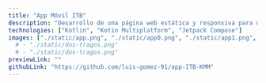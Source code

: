 ```yaml
---
title: "App Móvil ITB"
description: "Desarrollo de una página web estática y responsiva para un emprendimiento de venta de cócteles. Guayaquil - Ecuador."
technologies: ["Kotlin", "Kotin Multiplatform", "Jetpack Compose"]
images: ["./static/app.png", "./static/app0.png", "./static/app1.png", "./static/app2.png"]
  # - "./static/dos-tragos.png"
  # - "./static/dos-tragos.png"
previewLink: ""
githubLink: "https://github.com/luis-gomez-91/app-ITB-KMM"
---
```

